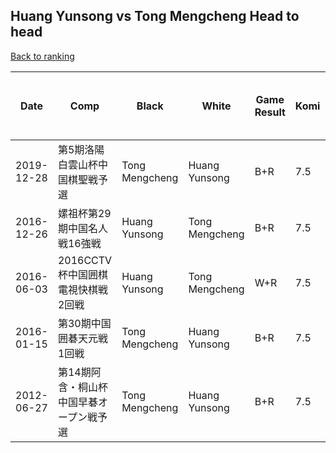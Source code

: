 ## Huang Yunsong vs Tong Mengcheng Head to head

[Back to ranking](../../index.md)




| **Date** | **Comp** | **Black** | **White** | **Game Result** | **Komi** | **Cumulative Huang Yunsong Vs Tong Mengcheng** | **Huang Yunsong Streak** | **Tong Mengcheng Streak** | 
| --- | --- | --- | --- | --- | --- | --- | --- | --- |
| 2019-12-28 | 第5期洛陽白雲山杯中国棋聖戦予選 | Tong Mengcheng | Huang Yunsong | B+R | 7.5 | 1:4 | 0 | 1 | 
| 2016-12-26 | 嫘祖杯第29期中国名人戦16強戦 | Huang Yunsong | Tong Mengcheng | B+R | 7.5 | 1:3 | 1 | 0 | 
| 2016-06-03 | 2016CCTV杯中国囲棋電視快棋戦2回戦 | Huang Yunsong | Tong Mengcheng | W+R | 7.5 | 0:3 | 0 | 3 | 
| 2016-01-15 | 第30期中国囲碁天元戦1回戦 | Tong Mengcheng | Huang Yunsong | B+R | 7.5 | 0:2 | 0 | 2 | 
| 2012-06-27 | 第14期阿含・桐山杯中国早碁オープン戦予選 | Tong Mengcheng | Huang Yunsong | B+R | 7.5 | 0:1 | 0 | 1 |




